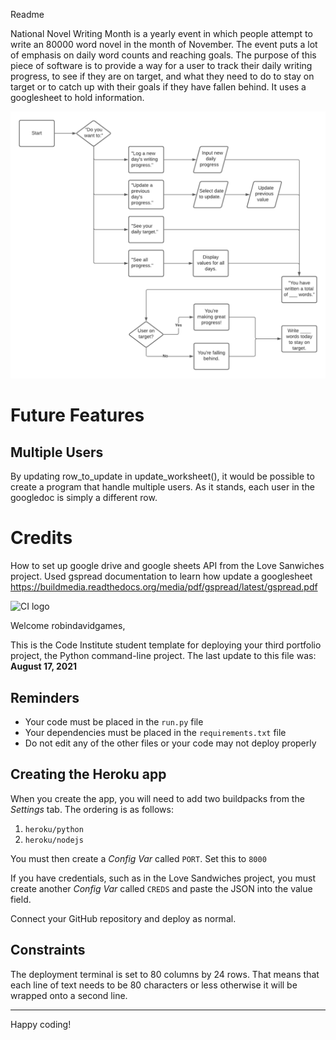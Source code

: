 Readme

National Novel Writing Month is a yearly event in which people attempt to write an 80000 word novel in the month of November. The event puts a lot of emphasis on daily word counts and reaching goals. The purpose of this piece of software is to provide a way for a user to track their daily writing progress, to see if they are on target, and what they need to do to stay on target or to catch up with their goals if they have fallen behind. It uses a googlesheet to hold information.

![Flow chart of operations](./assets/readme/NaNoWritMo-flow-chart.png)

# Future Features
## Multiple Users
By updating row_to_update in update_worksheet(), it would be possible to create a program that handle multiple users. As it stands, each user in the googledoc is simply a different row.

# Credits
How to set up google drive and google sheets API from the Love Sanwiches project.
Used gspread documentation to learn how update a googlesheet https://buildmedia.readthedocs.org/media/pdf/gspread/latest/gspread.pdf




![CI logo](https://codeinstitute.s3.amazonaws.com/fullstack/ci_logo_small.png)

Welcome robindavidgames,

This is the Code Institute student template for deploying your third portfolio project, the Python command-line project. The last update to this file was: **August 17, 2021**

## Reminders

* Your code must be placed in the `run.py` file
* Your dependencies must be placed in the `requirements.txt` file
* Do not edit any of the other files or your code may not deploy properly

## Creating the Heroku app

When you create the app, you will need to add two buildpacks from the _Settings_ tab. The ordering is as follows:

1. `heroku/python`
2. `heroku/nodejs`

You must then create a _Config Var_ called `PORT`. Set this to `8000`

If you have credentials, such as in the Love Sandwiches project, you must create another _Config Var_ called `CREDS` and paste the JSON into the value field.

Connect your GitHub repository and deploy as normal.

## Constraints

The deployment terminal is set to 80 columns by 24 rows. That means that each line of text needs to be 80 characters or less otherwise it will be wrapped onto a second line.

-----
Happy coding!
